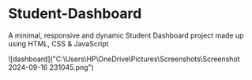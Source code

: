 # Student-Dashboard
A minimal, responsive and dynamic Student Dashboard  project made up using HTML, CSS &amp; JavaScript 

![dashboard]("C:\Users\HP\OneDrive\Pictures\Screenshots\Screenshot 2024-09-16 231045.png")
